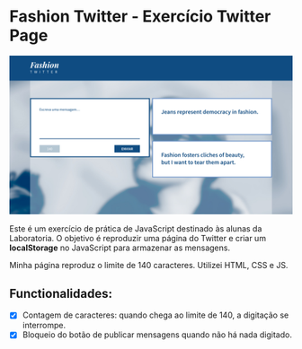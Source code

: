 # Fashion Twitter - Exercício Twitter Page

![alt text](/img/fashion-twitter-web-version.jpg "Fashion Twitter")

Este é um exercício de prática de JavaScript destinado às alunas da Laboratoria. O objetivo é reproduzir uma página do Twitter e criar um **localStorage** no JavaScript para armazenar as mensagens.

Minha página reproduz o limite de 140 caracteres. Utilizei HTML, CSS e JS. 

## Functionalidades:

- [x] Contagem de caracteres: quando chega ao limite de 140, a digitação se interrompe.
- [x] Bloqueio do botão de publicar mensagens quando não há nada digitado.
